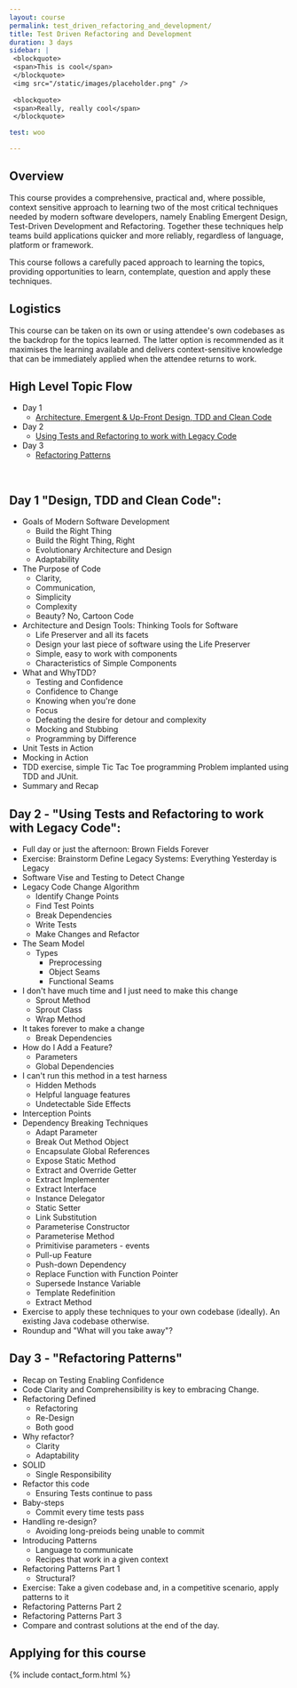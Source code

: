 ```yaml
---
layout: course
permalink: test_driven_refactoring_and_development/
title: Test Driven Refactoring and Development
duration: 3 days
sidebar: |
 <blockquote>
 <span>This is cool</span>
 </blockquote>
 <img src="/static/images/placeholder.png" />
 
 <blockquote>
 <span>Really, really cool</span>
 </blockquote>

test: woo

---
```


Overview
--------

This course provides a comprehensive, practical and, where possible, context sensitive approach to learning two of the most critical techniques needed by modern software developers, namely Enabling Emergent Design, Test-Driven Development and Refactoring. Together these techniques help teams build applications quicker and more reliably, regardless of language, platform or framework.

This course follows a carefully paced approach to learning the topics, providing opportunities to learn, contemplate, question and apply these techniques.



Logistics
---------

This course can be taken on its own or using attendee's own codebases as the backdrop for the topics learned. The latter option is recommended as it maximises the learning available and delivers context-sensitive knowledge that can be immediately applied when the attendee returns to work.

High Level Topic Flow
---------------------

* Day 1
	* [Architecture, Emergent & Up-Front Design, TDD and Clean Code](#day1)
* Day 2
	* [Using Tests and Refactoring to work with Legacy Code](#day2)
* Day 3
	* [Refactoring Patterns](#day3)
	
<div class="hr dotted clearfix">&nbsp;</div>

<a name="day1"></a>Day 1 "Design, TDD and Clean Code":
------
	
	
* Goals of Modern Software Development
	* Build the Right Thing
	* Build the Right Thing, Right
	* Evolutionary Architecture and Design
	* Adaptability
* The Purpose of Code
	* Clarity,
	* Communication,
	* Simplicity
	* Complexity
	* Beauty? No, Cartoon Code
* Architecture and Design Tools: Thinking Tools for Software
	* Life Preserver and all its facets
	* Design your last piece of software using the Life Preserver
	* Simple, easy to work with components
	* Characteristics of Simple Components
* What and WhyTDD?
	* Testing and Confidence
	* Confidence to Change
	* Knowing when you're done
	* Focus
	* Defeating the desire for detour and complexity
	* Mocking and Stubbing
	* Programming by Difference
* Unit Tests in Action
* Mocking in Action
* TDD exercise, simple Tic Tac Toe programming Problem implanted using TDD and JUnit.
* Summary and Recap

Day 2 - "Using Tests and Refactoring to work with Legacy Code":
----

* Full day or just the afternoon: Brown Fields Forever
* Exercise: Brainstorm Define Legacy Systems: Everything Yesterday is Legacy
* Software Vise and Testing to Detect Change
* Legacy Code Change Algorithm
	* Identify Change Points
	* Find Test Points
	* Break Dependencies
	* Write Tests
	* Make Changes and Refactor
* The Seam Model
	* Types
		* Preprocessing
		* Object Seams
		* Functional Seams
* I don't have much time and I just need to make this change
	* Sprout Method
	* Sprout Class
	* Wrap Method
* It takes forever to make a change
	* Break Dependencies
* How do I Add a Feature?
	* Parameters
	* Global Dependencies
* I can't run this method in a test harness
	* Hidden Methods
	* Helpful language features
	* Undetectable Side Effects
* Interception Points
* Dependency Breaking Techniques
	* Adapt Parameter
	* Break Out Method Object
	* Encapsulate Global References
	* Expose Static Method
	* Extract and Override Getter
	* Extract Implementer
	* Extract Interface
	* Instance Delegator
	* Static Setter
	* Link Substitution
	* Parameterise Constructor
	* Parameterise Method
	* Primitivise parameters - events
	* Pull-up Feature
	* Push-down Dependency
	* Replace Function with Function Pointer
	* Supersede Instance Variable
	* Template Redefinition
	* Extract Method
* Exercise to apply these techniques to your own codebase (ideally). An existing Java codebase otherwise.
* Roundup and "What will you take away"?

Day 3 - "Refactoring Patterns"
----

* Recap on Testing Enabling Confidence
* Code Clarity and Comprehensibility is key to embracing Change.
* Refactoring Defined
	* Refactoring
	* Re-Design
	* Both good
* Why refactor?
	* Clarity
	* Adaptability
* SOLID
	* Single Responsibility
* Refactor this code
	* Ensuring Tests continue to pass
* Baby-steps
	* Commit every time tests pass
* Handling re-design?
	* Avoiding long-preiods being unable to commit
* Introducing Patterns
	* Language to communicate
	* Recipes that work in a given context
* Refactoring Patterns Part 1
	* Structural?
* Exercise: Take a given codebase and, in a competitive scenario, apply patterns to it
* Refactoring Patterns Part 2
* Refactoring Patterns Part 3
* Compare and contrast solutions at the end of the day.



Applying for this course
-----

{% include contact_form.html %}